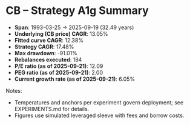 # CB – Strategy A1g Summary

- **Span**: 1993-03-25 → 2025-09-19 (32.49 years)
- **Underlying (CB price) CAGR**: 13.05%
- **Fitted curve CAGR**: 12.38%
- **Strategy CAGR**: 17.48%
- **Max drawdown**: -91.01%
- **Rebalances executed**: 184
- **P/E ratio (as of 2025-09-21)**: 12.09
- **PEG ratio (as of 2025-09-21)**: 2.00
- **Current growth rate (as of 2025-09-21)**: 6.05%

Notes:

- Temperatures and anchors per experiment govern deployment; see EXPERIMENTS.md for details.
- Figures use simulated leveraged sleeve with fees and borrow costs.
